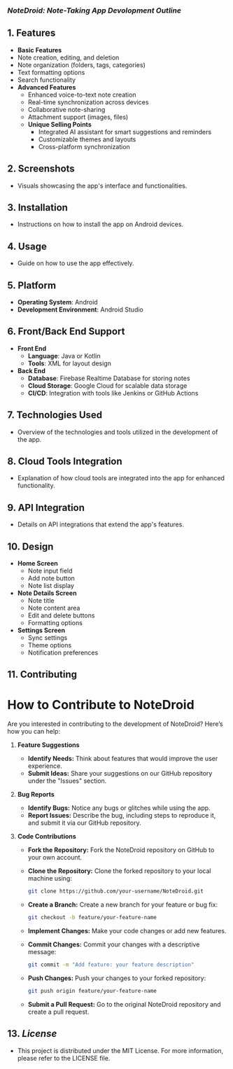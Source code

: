 ### ***NoteDroid: Note-Taking App Devolopment Outline***
## 1. Features
- **Basic Features**
- Note creation, editing, and deletion
- Note organization (folders, tags, categories)
- Text formatting options
- Search functionality
- **Advanced Features**
     - Enhanced voice-to-text note creation
     - Real-time synchronization across devices
     - Collaborative note-sharing
     - Attachment support (images, files)
   - **Unique Selling Points**
     - Integrated AI assistant for smart suggestions and reminders
     - Customizable themes and layouts
     - Cross-platform synchronization

## 2. Screenshots
   - Visuals showcasing the app's interface and functionalities.

## 3. Installation
   - Instructions on how to install the app on Android devices.

## 4. Usage
   - Guide on how to use the app effectively.

## 5. Platform
   - **Operating System**: Android
   - **Development Environment**: Android Studio

## 6. Front/Back End Support
   - **Front End**
     - **Language**: Java or Kotlin
     - **Tools**: XML for layout design
   - **Back End**
     - **Database**: Firebase Realtime Database for storing notes
     - **Cloud Storage**: Google Cloud for scalable data storage
     - **CI/CD**: Integration with tools like Jenkins or GitHub Actions

## 7. Technologies Used
   - Overview of the technologies and tools utilized in the development of the app.

## 8. Cloud Tools Integration
   - Explanation of how cloud tools are integrated into the app for enhanced functionality.

## 9. API Integration
   - Details on API integrations that extend the app's features.

## 10. Design
- **Home Screen**
  - Note input field
  - Add note button
  - Note list display
- **Note Details Screen**
  - Note title
  - Note content area
  - Edit and delete buttons
  - Formatting options
- **Settings Screen**
  - Sync settings
  - Theme options
  - Notification preferences

## 11. Contributing
  # How to Contribute to NoteDroid
  Are you interested in contributing to the development of NoteDroid? Here’s how you can help:

1. **Feature Suggestions**
   - **Identify Needs:** Think about features that would improve the user experience.
   - **Submit Ideas:** Share your suggestions on our GitHub repository under the "Issues" section.

2. **Bug Reports**
   - **Identify Bugs:** Notice any bugs or glitches while using the app.
   - **Report Issues:** Describe the bug, including steps to reproduce it, and submit it via our GitHub repository.

3. **Code Contributions**
   - **Fork the Repository:** Fork the NoteDroid repository on GitHub to your own account.
     
   - **Clone the Repository:** Clone the forked repository to your local machine using:
     ```bash
     git clone https://github.com/your-username/NoteDroid.git
     ```
   - **Create a Branch:** Create a new branch for your feature or bug fix:
     ```bash
     git checkout -b feature/your-feature-name
     ```
   - **Implement Changes:** Make your code changes or add new features.
   - **Commit Changes:** Commit your changes with a descriptive message:
     ```bash
     git commit -m "Add feature: your feature description"
     ```
   - **Push Changes:** Push your changes to your forked repository:
     ```bash
     git push origin feature/your-feature-name
     ```
   - **Submit a Pull Request:** Go to the original NoteDroid repository and create a pull request.
     

## 13. ***License***
  - This project is distributed under the MIT License. For more information, please refer to the LICENSE file.

